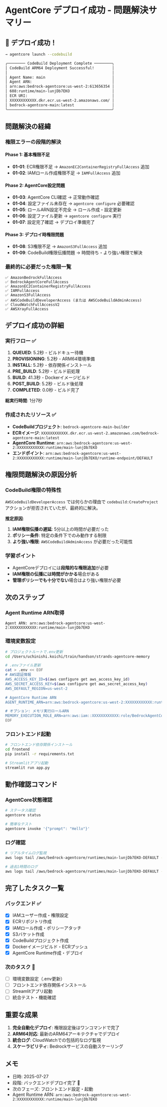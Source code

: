 # AgentCore デプロイ成功 - 問題解決サマリー

## 🎉 デプロイ成功！

```bash
→ agentcore launch --codebuild

╭──────── CodeBuild Deployment Complete ────────╮
│ CodeBuild ARM64 Deployment Successful!        │
│                                               │
│ Agent Name: main                              │
│ Agent ARN:                                    │
│ arn:aws:bedrock-agentcore:us-west-2:613656354 │
│ 608:runtime/main-lunjDb7EKO                   │
│ ECR URI:                                      │
│ XXXXXXXXXXXX.dkr.ecr.us-west-2.amazonaws.com/ │
│ bedrock-agentcore-main:latest                 │
╰───────────────────────────────────────────────╯
```

## 問題解決の経緯

### 権限エラーの段階的解決

#### Phase 1: 基本権限不足
- **01-01**: ECR権限不足 → `AmazonEC2ContainerRegistryFullAccess` 追加
- **01-02**: IAMロール作成権限不足 → `IAMFullAccess` 追加

#### Phase 2: AgentCore設定問題
- **01-03**: AgentCore CLI確認 → 正常動作確認
- **01-04**: 設定ファイル未存在 → `agentcore configure` 必要確認
- **01-05**: ロールARN設定不完全 → ロール作成・設定更新
- **01-06**: 設定ファイル更新 → `agentcore configure` 実行
- **01-07**: 設定完了確認 → デプロイ準備完了

#### Phase 3: デプロイ時権限問題
- **01-08**: S3権限不足 → `AmazonS3FullAccess` 追加
- **01-09**: CodeBuild権限伝播問題 → 時間待ち・より強い権限で解決

### 最終的に必要だった権限一覧

```
✅ AmazonBedrockFullAccess
✅ BedrockAgentCoreFullAccess  
✅ AmazonEC2ContainerRegistryFullAccess
✅ IAMFullAccess
✅ AmazonS3FullAccess
✅ AWSCodeBuildDeveloperAccess (または AWSCodeBuildAdminAccess)
✅ CloudWatchFullAccessV2
✅ AWSXrayFullAccess
```

## デプロイ成功の詳細

### 実行フロー ✅
1. **QUEUED**: 5.2秒 - ビルドキュー待機
2. **PROVISIONING**: 5.2秒 - ARM64環境準備
3. **INSTALL**: 5.2秒 - 依存関係インストール
4. **PRE_BUILD**: 5.2秒 - ビルド前処理
5. **BUILD**: 41.3秒 - Dockerイメージビルド
6. **POST_BUILD**: 5.2秒 - ビルド後処理
7. **COMPLETED**: 0.0秒 - ビルド完了

**総実行時間**: 1分7秒

### 作成されたリソース ✅
- **CodeBuildプロジェクト**: `bedrock-agentcore-main-builder`
- **ECRイメージ**: `XXXXXXXXXXXX.dkr.ecr.us-west-2.amazonaws.com/bedrock-agentcore-main:latest`
- **AgentCore Runtime**: `arn:aws:bedrock-agentcore:us-west-2:XXXXXXXXXXXX:runtime/main-lunjDb7EKO`
- **エンドポイント**: `arn:aws:bedrock-agentcore:us-west-2:XXXXXXXXXXXX:runtime/main-lunjDb7EKO/runtime-endpoint/DEFAULT`

## 権限問題解決の原因分析

### CodeBuild権限の特殊性
`AWSCodeBuildDeveloperAccess` では何らかの理由で `codebuild:CreateProject` アクションが拒否されていたが、最終的に解決。

**推定原因**:
1. **IAM権限伝播の遅延**: 5分以上の時間が必要だった
2. **ポリシー条件**: 特定の条件下でのみ動作する制限
3. **より強い権限**: `AWSCodeBuildAdminAccess` が必要だった可能性

### 学習ポイント
- AgentCoreデプロイには**段階的な権限追加**が必要
- **IAM権限の伝播には時間がかかる**場合がある
- **管理ポリシーでも十分でない**場合はより強い権限が必要

## 次のステップ

### Agent Runtime ARN取得
```
Agent ARN: arn:aws:bedrock-agentcore:us-west-2:XXXXXXXXXXXX:runtime/main-lunjDb7EKO
```

### 環境変数設定
```bash
# プロジェクトルートで.env更新
cd /Users/uchinishi.koichi/train/handson/strands-agentcore-memory

# .envファイル更新
cat > .env << EOF
# AWS認証情報
AWS_ACCESS_KEY_ID=$(aws configure get aws_access_key_id)
AWS_SECRET_ACCESS_KEY=$(aws configure get aws_secret_access_key)
AWS_DEFAULT_REGION=us-west-2

# AgentCore Runtime ARN
AGENT_RUNTIME_ARN=arn:aws:bedrock-agentcore:us-west-2:XXXXXXXXXXXX:runtime/main-lunjDb7EKO

# オプション: メモリ実行ロールARN
MEMORY_EXECUTION_ROLE_ARN=arn:aws:iam::XXXXXXXXXXXX:role/BedrockAgentCoreExecutionRole
EOF
```

### フロントエンド起動
```bash
# フロントエンド依存関係インストール
cd frontend
pip install -r requirements.txt

# Streamlitアプリ起動
streamlit run app.py
```

## 動作確認コマンド

### AgentCore状態確認
```bash
# ステータス確認
agentcore status

# 簡単なテスト
agentcore invoke '{"prompt": "Hello"}'
```

### ログ確認
```bash
# リアルタイムログ監視
aws logs tail /aws/bedrock-agentcore/runtimes/main-lunjDb7EKO-DEFAULT --follow

# 過去1時間のログ
aws logs tail /aws/bedrock-agentcore/runtimes/main-lunjDb7EKO-DEFAULT --since 1h
```

## 完了したタスク一覧

### バックエンド ✅
- [x] IAMユーザー作成・権限設定
- [x] ECRリポジトリ作成
- [x] IAMロール作成・ポリシーアタッチ
- [x] S3バケット作成
- [x] CodeBuildプロジェクト作成
- [x] Dockerイメージビルド・ECRプッシュ
- [x] AgentCore Runtime作成・デプロイ

### 次のタスク 🎯
- [ ] 環境変数設定（.env更新）
- [ ] フロントエンド依存関係インストール
- [ ] Streamlitアプリ起動
- [ ] 統合テスト・機能確認

## 重要な成果

1. **完全自動化デプロイ**: 権限設定後はワンコマンドで完了
2. **ARM64対応**: 最新のARM64アーキテクチャでデプロイ
3. **統合ログ**: CloudWatchでの包括的なログ監視
4. **スケーラビリティ**: Bedrockサービスの自動スケーリング

## メモ
- 日時: 2025-07-27
- 段階: バックエンドデプロイ完了 🎉
- 次のフェーズ: フロントエンド設定・起動
- Agent Runtime ARN: `arn:aws:bedrock-agentcore:us-west-2:XXXXXXXXXXXX:runtime/main-lunjDb7EKO`